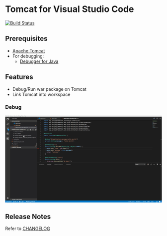 # Tomcat for Visual Studio Code
[![Build Status](https://travis-ci.org/adashen/vscode-tomcat.svg?branch=master)](https://travis-ci.org/adashen/vscode-tomcat)

## Prerequisites
* [Apache Tomcat](http://tomcat.apache.org/)
* For debugging:
  * [Debugger for Java](https://marketplace.visualstudio.com/items?itemName=vscjava.vscode-java-debug)

## Features
* Debug/Run war package on Tomcat
* Link Tomcat into workspace

### Debug
![Debug](images/debug.gif)

## Release Notes
Refer to [CHANGELOG](CHANGELOG.md)

